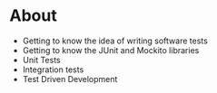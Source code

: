# About

* Getting to know the idea of ​​writing software tests
* Getting to know the JUnit and Mockito libraries
* Unit Tests
* Integration tests
* Test Driven Development
